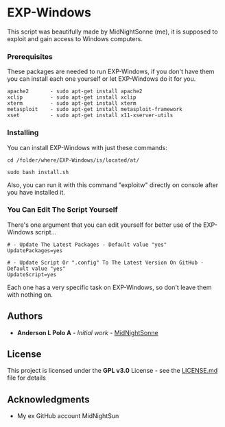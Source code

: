 # EXP-Windows

This script was beautifully made by MidNightSonne (me), it is supposed to exploit and gain access to Windows computers.

### Prerequisites

These packages are needed to run EXP-Windows, if you don't have them you can install each one yourself or let EXP-Windows do it for you.

```
apache2       - sudo apt-get install apache2
xclip         - sudo apt-get install xclip
xterm         - sudo apt-get install xterm
metasploit    - sudo apt-get install metasploit-framework
xset          - sudo apt-get install x11-xserver-utils
```

### Installing

You can install EXP-Windows with just these commands:

```
cd /folder/where/EXP-Windows/is/located/at/

sudo bash install.sh
```
Also, you can run it with this command "exploitw" directly on console after you have installed it.

### You Can Edit The Script Yourself

There's one argument that you can edit yourself for better use of the EXP-Windows script...

```
# - Update The Latest Packages - Default value "yes"
UpdatePackages=yes

# - Update Script Or ".config" To The Latest Version On GitHub - Default value "yes"
UpdateScript=yes
```
Each one has a very specific task on EXP-Windows, so don't leave them with nothing on.

## Authors

* **Anderson L Polo A** - *Initial work* - [MidNightSonne](https://github.com/midnightsonne)

## License

This project is licensed under the **GPL v3.0** License - see the [LICENSE.md](LICENSE.md) file for details

## Acknowledgments

* My ex GitHub account MidNightSun
